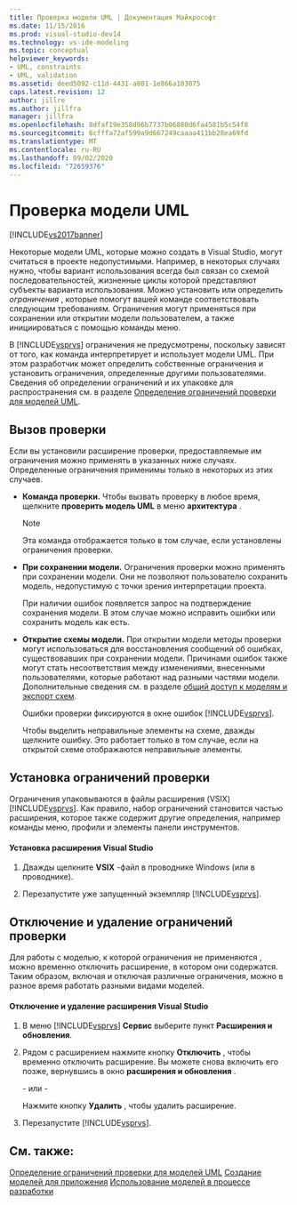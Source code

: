 ```yaml
---
title: Проверка модели UML | Документация Майкрософт
ms.date: 11/15/2016
ms.prod: visual-studio-dev14
ms.technology: vs-ide-modeling
ms.topic: conceptual
helpviewer_keywords:
- UML, constraints
- UML, validation
ms.assetid: deed5092-c11d-4431-a801-1e866a103075
caps.latest.revision: 12
author: jillre
ms.author: jillfra
manager: jillfra
ms.openlocfilehash: 8dfaf19e358d96b7737b06880d6fa4581b5c54f8
ms.sourcegitcommit: 6cfffa72af599a9d667249caaaa411bb28ea69fd
ms.translationtype: MT
ms.contentlocale: ru-RU
ms.lasthandoff: 09/02/2020
ms.locfileid: "72659376"
---
```

# <a name="validate-your-uml-model"></a>Проверка модели UML
[!INCLUDE[vs2017banner](../includes/vs2017banner.md)]

Некоторые модели UML, которые можно создать в Visual Studio, могут считаться в проекте недопустимыми. Например, в некоторых случаях нужно, чтобы вариант использования всегда был связан со схемой последовательностей, жизненные циклы которой представляют субъекты варианта использования. Можно установить или определить *ограничения* , которые помогут вашей команде соответствовать следующим требованиям. Ограничения могут применяться при сохранении или открытии модели пользователем, а также инициироваться с помощью команды меню.

 В [!INCLUDE[vsprvs](../includes/vsprvs-md.md)] ограничения не предусмотрены, поскольку зависят от того, как команда интерпретирует и использует модели UML. При этом разработчик может определить собственные ограничения и установить ограничения, определенные другими пользователями. Сведения об определении ограничений и их упаковке для распространения см. в разделе [Определение ограничений проверки для моделей UML](../modeling/define-validation-constraints-for-uml-models.md).

## <a name="invoking-validation"></a>Вызов проверки
 Если вы установили расширение проверки, предоставляемые им ограничения можно применять в указанных ниже случаях. Определенные ограничения применимы только в некоторых из этих случаев.

- **Команда проверки.** Чтобы вызвать проверку в любое время, щелкните **проверить модель UML** в меню **архитектура** .

  > [!NOTE]
  > Эта команда отображается только в том случае, если установлены ограничения проверки.

- **При сохранении модели.** Ограничения проверки можно применять при сохранении модели. Они не позволяют пользователю сохранить модель, недопустимую с точки зрения интерпретации проекта.

   При наличии ошибок появляется запрос на подтверждение сохранения модели. В этом случае можно исправить ошибки или сохранить модель как есть.

- **Открытие схемы модели.** При открытии модели методы проверки могут использоваться для восстановления сообщений об ошибках, существовавших при сохранении модели. Причинами ошибок также могут стать несоответствия между изменениями, внесенными пользователями, которые работают над разными частями модели. Дополнительные сведения см. в разделе [общий доступ к моделям и экспорт схем](../modeling/share-models-and-exporting-diagrams.md).

  Ошибки проверки фиксируются в окне ошибок [!INCLUDE[vsprvs](../includes/vsprvs-md.md)].

  Чтобы выделить неправильные элементы на схеме, дважды щелкните ошибку. Это работает только в том случае, если на открытой схеме отображаются неправильные элементы.

## <a name="installing-validation-constraints"></a>Установка ограничений проверки
 Ограничения упаковываются в файлы расширения (VSIX) [!INCLUDE[vsprvs](../includes/vsprvs-md.md)]. Как правило, набор ограничений становится частью расширения, которое также содержит другие определения, например команды меню, профили и элементы панели инструментов.

#### <a name="to-install-a-visual-studio-extension"></a>Установка расширения Visual Studio

1. Дважды щелкните **VSIX** -файл в проводнике Windows (или в проводнике).

2. Перезапустите уже запущенный экземпляр [!INCLUDE[vsprvs](../includes/vsprvs-md.md)].

## <a name="disabling-and-uninstalling-validation-constraints"></a>Отключение и удаление ограничений проверки
 Для работы с моделью, к которой ограничения не применяются , можно временно отключить расширение, в котором они содержатся.  Таким образом, включая и отключая различные ограничения, можно в разное время работать разными видами моделей.

#### <a name="to-disable-or-uninstall-a-visual-studio-extension"></a>Отключение и удаление расширения Visual Studio

1. В меню [!INCLUDE[vsprvs](../includes/vsprvs-md.md)] **Сервис** выберите пункт **Расширения и обновления**.

2. Рядом с расширением нажмите кнопку **Отключить** , чтобы временно отключить расширение. Вы можете снова включить его позже, вернувшись в окно **расширения и обновления** .

     \- или -

     Нажмите кнопку **Удалить** , чтобы удалить расширение.

3. Перезапустите [!INCLUDE[vsprvs](../includes/vsprvs-md.md)].

## <a name="see-also"></a>См. также:
 [Определение ограничений проверки для моделей UML](../modeling/define-validation-constraints-for-uml-models.md) [Создание моделей для приложения](../modeling/create-models-for-your-app.md) [Использование моделей в процессе разработки](../modeling/use-models-in-your-development-process.md)
